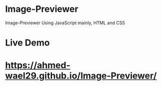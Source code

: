 # Image-Previewer
Image-Previewer Using JavaScript mainly, HTML and CSS
# Live Demo 
# https://ahmed-wael29.github.io/Image-Previewer/
